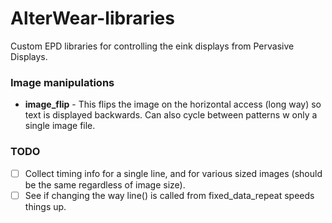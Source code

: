 # AlterWear-libraries
Custom EPD libraries for controlling the eink displays from Pervasive Displays.

### Image manipulations
- **image_flip** - This flips the image on the horizontal access (long way) so text is displayed backwards. Can also cycle between patterns w only a single image file.


### TODO
- [ ] Collect timing info for a single line, and for various sized images (should be the same regardless of image size).
- [ ] See if changing the way line() is called from fixed_data_repeat speeds things up.
